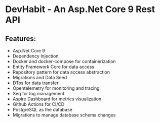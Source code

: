 # DevHabit - An Asp.Net Core 9 Rest API

## Features:

- Asp.Net Core 9
- Dependency Injection
- Docker and docker-compose for containerization
- Entity Framework Core for data access
- Repository pattern for data access abstraction
- Migrations and Data Seed
- DTos for data transfer
- Opentelemetry for monitoring and tracing
- Seq for log management
- Aspire Dashboard for metrics visualization
- Github Actions for CI/CD
- PostgreSQL as the database
- Migrations to manage database schema changes